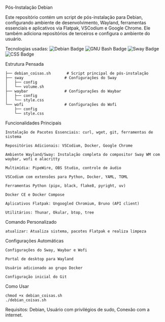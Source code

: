 Pós-Instalação Debian

Este repositório contém um script de pós-instalação para Debian, configurando ambiente de desenvolvimento, Wayland, ferramentas essenciais e aplicativos via Flatpak, VSCodium e Google Chrome. Ele também adiciona repositórios de terceiros e configura o ambiente do usuário.

Tecnologias usadas:
![Debian Badge](https://img.shields.io/badge/Debian-A81D33?logo=debian&logoColor=fff&style=for-the-badge)
![GNU Bash Badge](https://img.shields.io/badge/GNU%20Bash-4EAA25?logo=gnubash&logoColor=fff&style=for-the-badge)
![Sway Badge](https://img.shields.io/badge/Sway-68751C?logo=sway&logoColor=fff&style=for-the-badge)
![CSS Badge](https://img.shields.io/badge/CSS-639?logo=css&logoColor=fff&style=for-the-badge)

Estrutura Pensada

    ├── debian_coisas.sh       # Script principal de pós-instalação
    ├── sway                  # Configurações do Sway
    │   ├── config
    │   └── volume.sh
    ├── waybar                # Configurações do Waybar
    │   ├── config
    │   └── style.css
    └── wofi                  # Configurações do Wofi
        ├── config
        └── style.css

Funcionalidades Principais

    Instalação de Pacotes Essenciais: curl, wget, git, ferramentas de sistema

    Repositórios Adicionais: VSCodium, Docker, Google Chrome

    Ambiente Wayland/Sway: Instalação completa do compositor Sway WM com waybar, wofi e alacritty

    Multimídia: PipeWire, OBS Studio, controle de áudio

    VSCodium com extensões para Python, Docker, YAML, TOML

    Ferramentas Python (pipx, black, flake8, pyright, uv)

    Docker CE e Docker Compose

    Aplicativos Flatpak: Ungoogled Chromium, Bruno (API client)

    Utilitários: Thunar, Okular, btop, tree

Comando Personalizado

    atualizar: Atualiza sistema, pacotes Flatpak e realiza limpeza

Configurações Automáticas

    Configurações do Sway, Waybar e Wofi

    Portal de desktop para Wayland

    Usuário adicionado ao grupo Docker

    Configuração inicial do Git

Como Usar

    chmod +x debian_coisas.sh
    ./debian_coisas.sh
    
Requisitos: 
    Debian,
    Usuário com privilégios de sudo,
    Conexão com a internet.